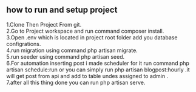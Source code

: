 ## how to run and setup project 

1.Clone Then Project From git. </br>
2.Go to Project workspace and run command composer install. </br> 
3.Open .env which is located in project root folder add you database configrations. </br>
4.run migration using command php artisan migrate. </br>
5.run seeder using command php artisan seed. </br>
6.For automation inserting post i made scheduler for it run command php artisan schedule:run or you can simply run php artisan blogpost:hourly .it will get post from api and add to table undes assigned to admin . </br>
7.after all this thing done you can run php artisan serve. </br>